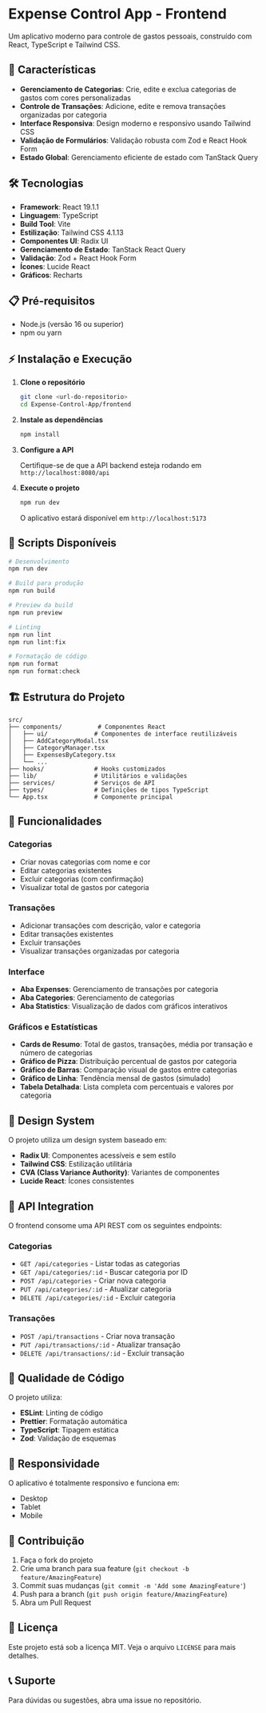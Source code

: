 # Expense Control App - Frontend

Um aplicativo moderno para controle de gastos pessoais, construído com React, TypeScript e Tailwind CSS.

## 🚀 Características

- **Gerenciamento de Categorias**: Crie, edite e exclua categorias de gastos com cores personalizadas
- **Controle de Transações**: Adicione, edite e remova transações organizadas por categoria
- **Interface Responsiva**: Design moderno e responsivo usando Tailwind CSS
- **Validação de Formulários**: Validação robusta com Zod e React Hook Form
- **Estado Global**: Gerenciamento eficiente de estado com TanStack Query

## 🛠️ Tecnologias

- **Framework**: React 19.1.1
- **Linguagem**: TypeScript
- **Build Tool**: Vite
- **Estilização**: Tailwind CSS 4.1.13
- **Componentes UI**: Radix UI
- **Gerenciamento de Estado**: TanStack React Query
- **Validação**: Zod + React Hook Form
- **Ícones**: Lucide React
- **Gráficos**: Recharts

## 📋 Pré-requisitos

- Node.js (versão 16 ou superior)
- npm ou yarn

## ⚡ Instalação e Execução

1. **Clone o repositório**
   ```bash
   git clone <url-do-repositorio>
   cd Expense-Control-App/frontend
   ```

2. **Instale as dependências**
   ```bash
   npm install
   ```

3. **Configure a API**

   Certifique-se de que a API backend esteja rodando em `http://localhost:8080/api`

4. **Execute o projeto**
   ```bash
   npm run dev
   ```

   O aplicativo estará disponível em `http://localhost:5173`

## 📜 Scripts Disponíveis

```bash
# Desenvolvimento
npm run dev

# Build para produção
npm run build

# Preview da build
npm run preview

# Linting
npm run lint
npm run lint:fix

# Formatação de código
npm run format
npm run format:check
```

## 🏗️ Estrutura do Projeto

```
src/
├── components/          # Componentes React
│   ├── ui/             # Componentes de interface reutilizáveis
│   ├── AddCategoryModal.tsx
│   ├── CategoryManager.tsx
│   ├── ExpensesByCategory.tsx
│   └── ...
├── hooks/              # Hooks customizados
├── lib/                # Utilitários e validações
├── services/           # Serviços de API
├── types/              # Definições de tipos TypeScript
└── App.tsx             # Componente principal
```

## 🔧 Funcionalidades

### Categorias
- Criar novas categorias com nome e cor
- Editar categorias existentes
- Excluir categorias (com confirmação)
- Visualizar total de gastos por categoria

### Transações
- Adicionar transações com descrição, valor e categoria
- Editar transações existentes
- Excluir transações
- Visualizar transações organizadas por categoria

### Interface
- **Aba Expenses**: Gerenciamento de transações por categoria
- **Aba Categories**: Gerenciamento de categorias
- **Aba Statistics**: Visualização de dados com gráficos interativos

### Gráficos e Estatísticas
- **Cards de Resumo**: Total de gastos, transações, média por transação e número de categorias
- **Gráfico de Pizza**: Distribuição percentual de gastos por categoria
- **Gráfico de Barras**: Comparação visual de gastos entre categorias
- **Gráfico de Linha**: Tendência mensal de gastos (simulado)
- **Tabela Detalhada**: Lista completa com percentuais e valores por categoria

## 🎨 Design System

O projeto utiliza um design system baseado em:
- **Radix UI**: Componentes acessíveis e sem estilo
- **Tailwind CSS**: Estilização utilitária
- **CVA (Class Variance Authority)**: Variantes de componentes
- **Lucide React**: Ícones consistentes

## 🔌 API Integration

O frontend consome uma API REST com os seguintes endpoints:

### Categorias
- `GET /api/categories` - Listar todas as categorias
- `GET /api/categories/:id` - Buscar categoria por ID
- `POST /api/categories` - Criar nova categoria
- `PUT /api/categories/:id` - Atualizar categoria
- `DELETE /api/categories/:id` - Excluir categoria

### Transações
- `POST /api/transactions` - Criar nova transação
- `PUT /api/transactions/:id` - Atualizar transação
- `DELETE /api/transactions/:id` - Excluir transação

## 🧪 Qualidade de Código

O projeto utiliza:
- **ESLint**: Linting de código
- **Prettier**: Formatação automática
- **TypeScript**: Tipagem estática
- **Zod**: Validação de esquemas

## 📱 Responsividade

O aplicativo é totalmente responsivo e funciona em:
- Desktop
- Tablet
- Mobile

## 🤝 Contribuição

1. Faça o fork do projeto
2. Crie uma branch para sua feature (`git checkout -b feature/AmazingFeature`)
3. Commit suas mudanças (`git commit -m 'Add some AmazingFeature'`)
4. Push para a branch (`git push origin feature/AmazingFeature`)
5. Abra um Pull Request

## 📄 Licença

Este projeto está sob a licença MIT. Veja o arquivo `LICENSE` para mais detalhes.

## 📞 Suporte

Para dúvidas ou sugestões, abra uma issue no repositório.
